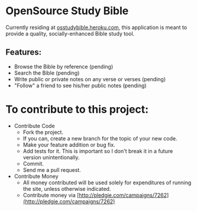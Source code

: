 # OpenSource Study Bible

Currently residing at [osstudybible.heroku.com](http://osstudybible.heroku.com), this application is meant to provide a quality, socially-enhanced Bible study tool.

## Features:

* Browse the Bible by reference (pending)
* Search the Bible (pending)
* Write public or private notes on any verse or verses (pending)
* "Follow" a friend to see his/her public notes (pending)

# To contribute to this project:

* Contribute Code
  * Fork the project.
  * If you can, create a new branch for the topic of your new code.
  * Make your feature addition or bug fix.
  * Add tests for it. This is important so I don't break it in a future version unintentionally.
  * Commit.
  * Send me a pull request.
* Contribute Money
  * All money contributed will be used solely for expenditures of running the site, unless otherwise indicated.
  * Contribute money via [http://pledgie.com/campaigns/7262](http://pledgie.com/campaigns/7262)

